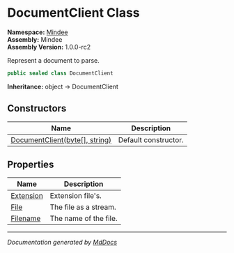 ﻿<!--  
  <auto-generated>   
    The contents of this file were generated by a tool.  
    Changes to this file may be list if the file is regenerated  
  </auto-generated>   
-->

# DocumentClient Class

**Namespace:** [Mindee](../index.md)  
**Assembly:** Mindee  
**Assembly Version:** 1.0.0\-rc2

Represent a document to parse.

```csharp
public sealed class DocumentClient
```

**Inheritance:** object → DocumentClient

## Constructors

| Name                                                      | Description          |
| --------------------------------------------------------- | -------------------- |
| [DocumentClient(byte\[\], string)](constructors/index.md) | Default constructor. |

## Properties

| Name                                 | Description           |
| ------------------------------------ | --------------------- |
| [Extension](properties/Extension.md) | Extension file's.     |
| [File](properties/File.md)           | The file as a stream. |
| [Filename](properties/Filename.md)   | The name of the file. |

___

*Documentation generated by [MdDocs](https://github.com/ap0llo/mddocs)*
